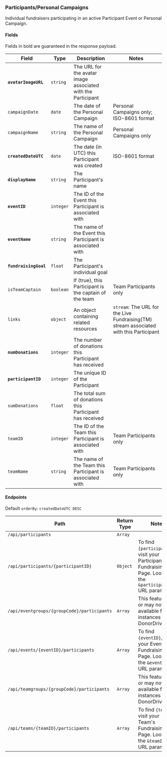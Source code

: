 ### Participants/Personal Campaigns
Individual fundraisers participating in an active Participant Event or Personal Campaign.

#### Fields

Fields in bold are guaranteed in the response payload.

|Field|Type|Description|Notes|
|---|---|---|---|
|**`avatarImageURL`**|`string`|The URL for the avatar image associated with the Participant||
|`campaignDate`|`date`|The date of the Personal Campaign|Personal Campaigns only; ISO-8601 format|
|`campaignName`|`string`|The name of the Personal Campaign|Personal Campaigns only|
|**`createdDateUTC`**|`date`|The date (in UTC) this Participant was created|ISO-8601 format|
|**`displayName`**|`string`|The Participant's name||
|**`eventID`**|`integer`|The ID of the Event this Participant is associated with||
|**`eventName`**|`string`|The name of the Event this Participant is associated with||
|**`fundraisingGoal`**|`float`|The Participant's individual goal||
|`isTeamCaptain`|`boolean`|If (true), this Participant is the captain of the team|Team Participants only|
|`links`|`object`|An object containing related resources|`stream`: The URL for the Live Fundraising(TM) stream associated with this Participant|
|**`numDonations`**|`integer`|The number of donations this Participant has received||
|**`participantID`**|`integer`|The unique ID of the Participant||
|`sumDonations`|`float`|The total sum of donations this Participant has received||
|`teamID`|`integer`|The ID of the Team this Participant is associated with|Team Participants only|
|`teamName`|`string`|The name of the Team this Participant is associated with|Team Participants only|

#### Endpoints

Default `orderBy`: `createdDateUTC DESC`

|Path|Return Type|Notes|
|---|---|---|
|`/api/participants`|`Array`||
|`/api/participants/{participantID}`|`Object`|To find `{participantID}`, visit your Participant's Fundraising Page. Look for the `&participantID=` URL parameter.|
|`/api/eventgroups/{groupCode}/participants`|`Array`|This feature may or may not be available for all instances of DonorDrive.|
|`/api/events/{eventID}/participants`|`Array`|To find `{eventID}`, visit your Event's Fundraising Page. Look for the `&eventID=` URL parameter.|
|`/api/teamgroups/{groupCode}/participants`|`Array`|This feature may or may not be available for all instances of DonorDrive.|
|`/api/teams/{teamID}/participants`|`Array`|To find `{teamID}`, visit your Team's Fundraising Page. Look for the `&teamID=` URL parameter.|

